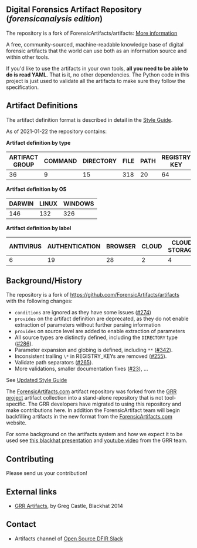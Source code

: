 ## Digital Forensics Artifact Repository (*forensicanalysis edition*)

The repository is a fork of ForensicArtifacts/artifacts: [More information](#backgroundhistory)

A free, community-sourced, machine-readable knowledge base of digital forensic
artifacts that the world can use both as an information source and within other
tools.

If you'd like to use the artifacts in your own tools, **all you need to be able
to do is read YAML**. That is it, no other dependencies. The Python code in
this project is just used to validate all the artifacts to make sure they
follow the specification.

## Artifact Definitions

The artifact definition format is described in detail in the [Style Guide](style_guide.md).

As of 2021-01-22 the repository contains:

**Artifact definition by type**

| ARTIFACT GROUP | COMMAND | DIRECTORY | FILE | PATH | REGISTRY KEY | REGISTRY VALUE | WMI |
|----------------|---------|-----------|------|------|--------------|----------------|-----|
|             36 |       9 |        15 |  318 |   20 |           64 |            124 |  26 |

**Artifact definition by OS**

| DARWIN | LINUX | WINDOWS |
|--------|-------|---------|
|    146 |   132 |     326 |


**Artifact definition by label**

| ANTIVIRUS | AUTHENTICATION | BROWSER | CLOUD | CLOUD STORAGE | CONFIGURATION FILES | DOCKER | EXTERNAL MEDIA | EXTERNALACCOUNT | HADOOP | HISTORY FILES | LOGS | MAIL | NETWORK | SOFTWARE | SYSTEM | USERS | IOS |
|-----------|----------------|---------|-------|---------------|---------------------|--------|----------------|-----------------|--------|---------------|------|------|---------|----------|--------|-------|-----|
|         6 |             19 |      28 |     2 |             4 |                  46 |      2 |              2 |               3 |      1 |             3 |   48 |   16 |      18 |       43 |    116 |    77 |   5 |


## Background/History

The repository is a fork of https://github.com/ForensicArtifacts/artifacts with the
following changes:
 - `conditions` are ignored as they have some issues ([#274](https://github.com/ForensicArtifacts/artifacts/issues/274))
 - `provides` on the artifact definition are deprecated, as they do not enable extraction of parameters without further parsing information
 - `provides` on source level are added to enable extraction of parameters
 - All source types are distinctly defined, including the `DIRECTORY` type ([#286](https://github.com/ForensicArtifacts/artifacts/issues/286)).
 - Parameter expansion and globing is defined, including `**` ([#342](https://github.com/ForensicArtifacts/artifacts/issues/342)).
 - Inconsistent trailing `\*` in REGISTRY_KEYs are removed ([#255](https://github.com/ForensicArtifacts/artifacts/issues/255)).
 - Validate path separators ([#265](https://github.com/ForensicArtifacts/artifacts/issues/265)).
 - More validations, smaller documentation fixes ([#23](https://github.com/ForensicArtifacts/artifacts/issues/23#issuecomment-469063370)), ...

See [Updated Style Guide](style_guide.md)

The [ForensicArtifacts.com](http://forensicartifacts.com/) artifact repository
was forked from the [GRR project](https://github.com/google/grr) artifact
collection into a stand-alone repository that is not tool-specific. The GRR
developers have migrated to using this repository and make contributions here. In
addition the ForensicArtifact team will begin backfilling artifacts in the new
format from the [ForensicArtifacts.com](http://forensicartifacts.com/) website.

For some background on the artifacts system and how we expect it to be used see
[this blackhat presentation](https://www.blackhat.com/us-14/archives.html#grr-find-all-the-badness-collect-all-the-things)
and [youtube video](https://www.youtube.com/watch?v=ren6QSvwFvg) from the GRR team.

## Contributing

Please send us your contribution!

## External links

* [GRR Artifacts](https://www.blackhat.com/docs/us-14/materials/us-14-Castle-GRR-Find-All-The-Badness-Collect-All-The-Things-WP.pdf), by Greg Castle, Blackhat 2014

## Contact

* Artifacts channel of [Open Source DFIR Slack](https://github.com/open-source-dfir/slack)
